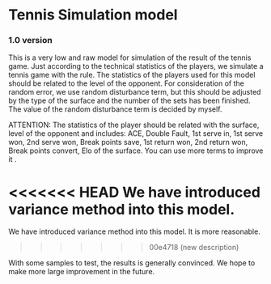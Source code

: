 # Tennis Simulation model

### 1.0  version

  This is a very low and raw model for simulation of the result of the tennis game. Just according to the technical statistics of the players, we simulate a tennis game with the rule.  The statistics of the players used for this model should be related to the level of the opponent. For consideration of the random error, we use random disturbance term, but this should be adjusted by the type of the surface and the number of the sets has been finished. The value of the random disturbance term is decided by myself.

  ATTENTION: The statistics of the player should be related with the surface, level of the opponent and includes: ACE, Double Fault, 1st serve in, 1st serve won, 2nd serve won, Break points save, 1st return won, 2nd return won, Break points convert, Elo of the surface. You can use more terms to improve it .

<<<<<<< HEAD
  We have introduced variance method into this model. 
=======
  We have introduced variance method into this model. It is more reasonable.
>>>>>>> 00e4718 (new description)

  With some samples to test, the results is generally convinced. We hope to make more large improvement in the future.  